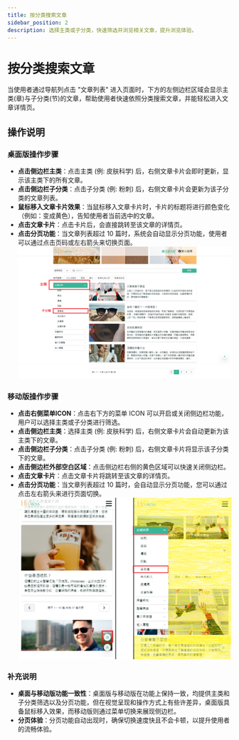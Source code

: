 ```yaml
---
title: 按分类搜索文章
sidebar_position: 2
description: 选择主类或子分类，快速筛选并浏览相关文章，提升浏览体验。
---
```


# 按分类搜索文章

当使用者通过导航列点击 "文章列表" 进入页面时，下方的左侧边栏区域会显示主类(章)与子分类(节)的文章，帮助使用者快速依照分类搜索文章，并能轻松进入文章详情页。

## 操作说明

### 桌面版操作步骤

- **点击侧边栏主类**：点击主类 (例: 皮肤科学) 后，右侧文章卡片会即时更新，显示该主类下的所有文章。
- **点击侧边栏子分类**：点击子分类 (例: 粉刺) 后，右侧文章卡片会更新为该子分类的文章列表。
- **鼠标移入文章卡片效果**：当鼠标移入文章卡片时，卡片的标题将进行颜色变化（例如：变成黄色），告知使用者当前选中的文章。
- **点击文章卡片**：点击卡片后，会直接跳转至该文章的详情页。
- **点击分页功能**：当文章列表超过 10 篇时，系统会自动显示分页功能，使用者可以通过点击页码或左右箭头来切换页面。
  ![按分类搜索文章](./img/article-list-sidebar-main.png)
  ![文章列表分页功能](./img/article-list-pagination.png)

### 移动版操作步骤

- **点击右侧菜单ICON**：点击右下方的菜单 ICON 可以开启或关闭侧边栏功能，用户可以选择主类或子分类进行筛选。
- **点击侧边栏主类**：选择主类 (例: 皮肤科学) 后，右侧文章卡片会自动更新为该主类下的文章。
- **点击侧边栏子分类**：点击子分类 (例: 粉刺) 后，右侧文章卡片将显示该子分类下的文章。
- **点击侧边栏外部空白区域**：点击侧边栏右侧的黄色区域可以快速关闭侧边栏。
- **点击文章卡片**：点击文章卡片将跳转至该文章的详情页。
- **点击分页功能**：当文章列表超过 10 篇时，会自动显示分页功能，您可以通过点击左右箭头来进行页面切换。
  ![按分类搜索文章](./img/article-list-sidebar-mobile-2.png)

### 补充说明

- **桌面与移动版功能一致性**：桌面版与移动版在功能上保持一致，均提供主类和子分类筛选以及分页功能，但在视觉呈现和操作方式上有些许差异，桌面版具备鼠标移入效果，而移动版则通过菜单切换来展现侧边栏。
- **分页体验**：分页功能自动出现时，确保切换速度快且不会卡顿，以提升使用者的流畅体验。
